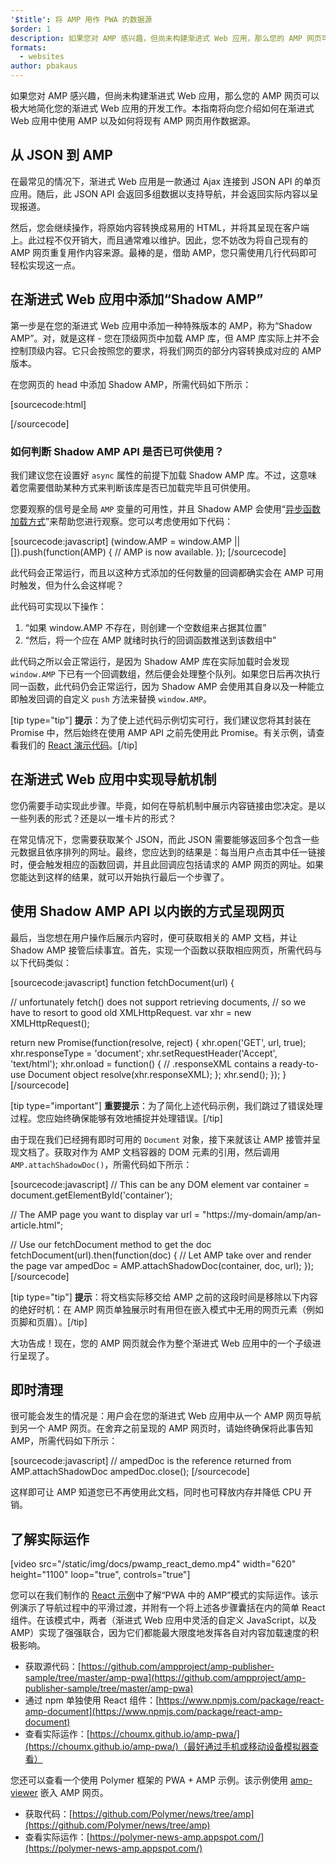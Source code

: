 ```yaml
---
'$title': 将 AMP 用作 PWA 的数据源
$order: 1
description: 如果您对 AMP 感兴趣，但尚未构建渐进式 Web 应用，那么您的 AMP 网页可以极大地简化您的渐进式 Web 应用的开发工作。
formats:
  - websites
author: pbakaus
---
```


如果您对 AMP 感兴趣，但尚未构建渐进式 Web 应用，那么您的 AMP 网页可以极大地简化您的渐进式 Web 应用的开发工作。本指南将向您介绍如何在渐进式 Web 应用中使用 AMP 以及如何将现有 AMP 网页用作数据源。

## 从 JSON 到 AMP

在最常见的情况下，渐进式 Web 应用是一款通过 Ajax 连接到 JSON API 的单页应用。随后，此 JSON API 会返回多组数据以支持导航，并会返回实际内容以呈现报道。

然后，您会继续操作，将原始内容转换成易用的 HTML，并将其呈现在客户端上。此过程不仅开销大，而且通常难以维护。因此，您不妨改为将自己现有的 AMP 网页重复用作内容来源。最棒的是，借助 AMP，您只需使用几行代码即可轻松实现这一点。

## 在渐进式 Web 应用中添加“Shadow AMP”

第一步是在您的渐进式 Web 应用中添加一种特殊版本的 AMP，称为“Shadow AMP”。对，就是这样 - 您在顶级网页中加载 AMP 库，但 AMP 库实际上并不会控制顶级内容。它只会按照您的要求，将我们网页的部分内容转换成对应的 AMP 版本。

在您网页的 head 中添加 Shadow AMP，所需代码如下所示：

[sourcecode:html]

<!-- Asynchronously load the AMP-with-Shadow-DOM runtime library. -->
<script async src="https://cdn.ampproject.org/shadow-v0.js"></script>

[/sourcecode]

### 如何判断 Shadow AMP API 是否已可供使用？

我们建议您在设置好 `async` 属性的前提下加载 Shadow AMP 库。不过，这意味着您需要借助某种方式来判断该库是否已加载完毕且可供使用。

您要观察的信号是全局 `AMP` 变量的可用性，并且 Shadow AMP 会使用“[异步函数加载方式](http://mrcoles.com/blog/google-analytics-asynchronous-tracking-how-it-work/)”来帮助您进行观察。您可以考虑使用如下代码：

[sourcecode:javascript]
(window.AMP = window.AMP || []).push(function(AMP) {
// AMP is now available.
});
[/sourcecode]

此代码会正常运行，而且以这种方式添加的任何数量的回调都确实会在 AMP 可用时触发，但为什么会这样呢？

此代码可实现以下操作：

1. “如果 window.AMP 不存在，则创建一个空数组来占据其位置”
2. “然后，将一个应在 AMP 就绪时执行的回调函数推送到该数组中”

此代码之所以会正常运行，是因为 Shadow AMP 库在实际加载时会发现 `window.AMP` 下已有一个回调数组，然后便会处理整个队列。如果您日后再次执行同一函数，此代码仍会正常运行，因为 Shadow AMP 会使用其自身以及一种能立即触发回调的自定义 `push` 方法来替换 `window.AMP`。

[tip type="tip"] <strong>提示</strong>：为了使上述代码示例切实可行，我们建议您将其封装在 Promise 中，然后始终在使用 AMP API 之前先使用此 Promise。有关示例，请查看我们的 [React 演示代码](https://github.com/ampproject/amp-publisher-sample/blob/master/amp-pwa/src/components/amp-document/amp-document.js#L20)。[/tip]

## 在渐进式 Web 应用中实现导航机制

您仍需要手动实现此步骤。毕竟，如何在导航机制中展示内容链接由您决定。是以一些列表的形式？还是以一堆卡片的形式？

在常见情况下，您需要获取某个 JSON，而此 JSON 需要能够返回多个包含一些元数据且依序排列的网址。最终，您应达到的结果是：每当用户点击其中任一链接时，便会触发相应的函数回调，并且此回调应包括请求的 AMP 网页的网址。如果您能达到这样的结果，就可以开始执行最后一个步骤了。

## 使用 Shadow AMP API 以内嵌的方式呈现网页

最后，当您想在用户操作后展示内容时，便可获取相关的 AMP 文档，并让 Shadow AMP 接管后续事宜。首先，实现一个函数以获取相应网页，所需代码与以下代码类似：

[sourcecode:javascript]
function fetchDocument(url) {

// unfortunately fetch() does not support retrieving documents,
// so we have to resort to good old XMLHttpRequest.
var xhr = new XMLHttpRequest();

return new Promise(function(resolve, reject) {
xhr.open('GET', url, true);
xhr.responseType = 'document';
xhr.setRequestHeader('Accept', 'text/html');
xhr.onload = function() {
// .responseXML contains a ready-to-use Document object
resolve(xhr.responseXML);
};
xhr.send();
});
}
[/sourcecode]

[tip type="important"] <strong>重要提示</strong>：为了简化上述代码示例，我们跳过了错误处理过程。您应始终确保能够有效地捕捉并处理错误。[/tip]

由于现在我们已经拥有即时可用的 `Document` 对象，接下来就该让 AMP 接管并呈现文档了。获取对作为 AMP 文档容器的 DOM 元素的引用，然后调用 `AMP.attachShadowDoc()`，所需代码如下所示：

[sourcecode:javascript]
// This can be any DOM element
var container = document.getElementById('container');

// The AMP page you want to display
var url = "https://my-domain/amp/an-article.html";

// Use our fetchDocument method to get the doc
fetchDocument(url).then(function(doc) {
// Let AMP take over and render the page
var ampedDoc = AMP.attachShadowDoc(container, doc, url);
});
[/sourcecode]

[tip type="tip"] <strong>提示</strong>：将文档实际移交给 AMP 之前的这段时间是移除以下内容的绝好时机：在 AMP 网页单独展示时有用但在嵌入模式中无用的网页元素（例如页脚和页眉）。[/tip]

大功告成！现在，您的 AMP 网页就会作为整个渐进式 Web 应用中的一个子级进行呈现了。

## 即时清理

很可能会发生的情况是：用户会在您的渐进式 Web 应用中从一个 AMP 网页导航到另一个 AMP 网页。在舍弃之前呈现的 AMP 网页时，请始终确保将此事告知 AMP，所需代码如下所示：

[sourcecode:javascript]
// ampedDoc is the reference returned from AMP.attachShadowDoc
ampedDoc.close();
[/sourcecode]

这样即可让 AMP 知道您已不再使用此文档，同时也可释放内存并降低 CPU 开销。

## 了解实际运作

[video src="/static/img/docs/pwamp_react_demo.mp4" width="620" height="1100" loop="true", controls="true"]

您可以在我们制作的 [React 示例](https://github.com/ampproject/amp-publisher-sample/tree/master/amp-pwa)中了解“PWA 中的 AMP”模式的实际运作。该示例演示了导航过程中的平滑过渡，并附有一个将上述各步骤囊括在内的简单 React 组件。在该模式中，两者（渐进式 Web 应用中灵活的自定义 JavaScript，以及 AMP）实现了强强联合，因为它们都能最大限度地发挥各自对内容加载速度的积极影响。

- 获取源代码：[https://github.com/ampproject/amp-publisher-sample/tree/master/amp-pwa](https://github.com/ampproject/amp-publisher-sample/tree/master/amp-pwa)
- 通过 npm 单独使用 React 组件：[https://www.npmjs.com/package/react-amp-document](https://www.npmjs.com/package/react-amp-document)
- 查看实际运作：[https://choumx.github.io/amp-pwa/](https://choumx.github.io/amp-pwa/)（最好通过手机或移动设备模拟器查看）

您还可以查看一个使用 Polymer 框架的 PWA + AMP 示例。该示例使用 [amp-viewer](https://github.com/PolymerLabs/amp-viewer/) 嵌入 AMP 网页。

- 获取代码：[https://github.com/Polymer/news/tree/amp](https://github.com/Polymer/news/tree/amp)
- 查看实际运作：[https://polymer-news-amp.appspot.com/](https://polymer-news-amp.appspot.com/)
